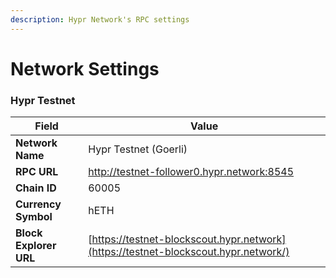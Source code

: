 ```yaml
---
description: Hypr Network's RPC settings
---
```


# Network Settings

### Hypr Testnet

| Field                  | Value                                                                               |
| ---------------------- | ----------------------------------------------------------------------------------- |
| **Network Name**       | Hypr Testnet (Goerli)                                                               |
| **RPC URL**            | http://testnet-follower0.hypr.network:8545                                          |
| **Chain ID**           | 60005                                                                               |
| **Currency Symbol**    | hETH                                                                                |
| **Block Explorer URL** | [https://testnet-blockscout.hypr.network](https://testnet-blockscout.hypr.network/) |
